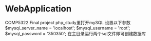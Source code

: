 # WebApplication
COMP5322 Final project
php_study里打开mySQL
设置以下参数
$mysql_server_name = 'localhost'; 
$mysql_username = 'root'; 
$mysql_password = '350350'; 
在主目录运行两个sql文件即可创建数据库
